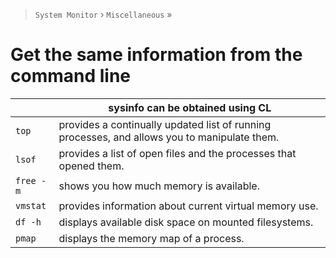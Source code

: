 > `System Monitor` › `Miscellaneous` »

# Get the same information from the command line

| |sysinfo can be obtained using CL|
-|-
`top` |provides a continually updated list of running processes, and allows you to manipulate them.
`lsof` |provides a list of open files and the processes that opened them.
`free -m`|shows you how much memory is available.
`vmstat` |provides information about current virtual memory use.
`df -h`  |displays available disk space on mounted filesystems.
`pmap`    |displays the memory map of a process.
